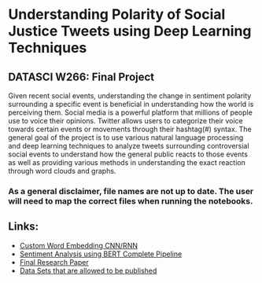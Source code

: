 # Understanding Polarity of Social Justice Tweets using Deep Learning Techniques
## DATASCI W266: Final Project

Given recent social events, understanding the change in sentiment polarity surrounding a specific event is beneficial in understanding how the world is perceiving them. Social media is a powerful platform that millions of people use to voice their opinions. Twitter allows users to categorize their voice towards certain events or movements through their hashtag(#) syntax. The general goal of the project is to use various natural language processing and deep learning techniques to analyze tweets surrounding controversial social events to understand how the general public reacts to those events as well as providing various methods in understanding the exact reaction through word clouds and graphs. 


### As a general disclaimer, file names are not up to date. The user will need to map the correct files when running the notebooks.

## Links:

* [Custom Word Embedding CNN/RNN ](https://github.com/mitchellcli/Tweets-Sentiment-Analysis-using-Deep-Learning-Techniques/blob/master/CNN_RNNCustomEmbdeddingFinal.ipynb)
* [Sentiment Analysis using BERT Complete Pipeline](https://github.com/mitchellcli/Tweets-Sentiment-Analysis-using-Deep-Learning-Techniques/blob/master/BERT_Fine_Tuning_Sentence_Classification_final.ipynb)
* [Final Research Paper](https://github.com/mitchellcli/Tweets-Sentiment-Analysis-using-Deep-Learning-Techniques/blob/master/Final%20Report.pdf)
* [Data Sets that are allowed to be published](https://github.com/mitchellcli/Tweets-Sentiment-Analysis-using-Deep-Learning-Techniques/tree/master/Data%20Sets)
